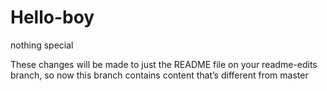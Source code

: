 # Hello-boy
nothing special

These changes will be made to just the README file on your readme-edits branch, so now this branch contains content that’s different from master
